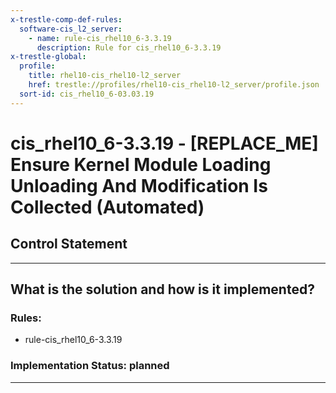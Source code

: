 ```yaml
---
x-trestle-comp-def-rules:
  software-cis_l2_server:
    - name: rule-cis_rhel10_6-3.3.19
      description: Rule for cis_rhel10_6-3.3.19
x-trestle-global:
  profile:
    title: rhel10-cis_rhel10-l2_server
    href: trestle://profiles/rhel10-cis_rhel10-l2_server/profile.json
  sort-id: cis_rhel10_6-03.03.19
---
```


# cis_rhel10_6-3.3.19 - \[REPLACE_ME\] Ensure Kernel Module Loading Unloading And Modification Is Collected (Automated)

## Control Statement

______________________________________________________________________

## What is the solution and how is it implemented?

<!-- For implementation status enter one of: implemented, partial, planned, alternative, not-applicable -->

<!-- Note that the list of rules under ### Rules: is read-only and changes will not be captured after assembly to JSON -->

<!-- Add control implementation description here for control: cis_rhel10_6-3.3.19 -->

### Rules:

  - rule-cis_rhel10_6-3.3.19

### Implementation Status: planned

______________________________________________________________________
